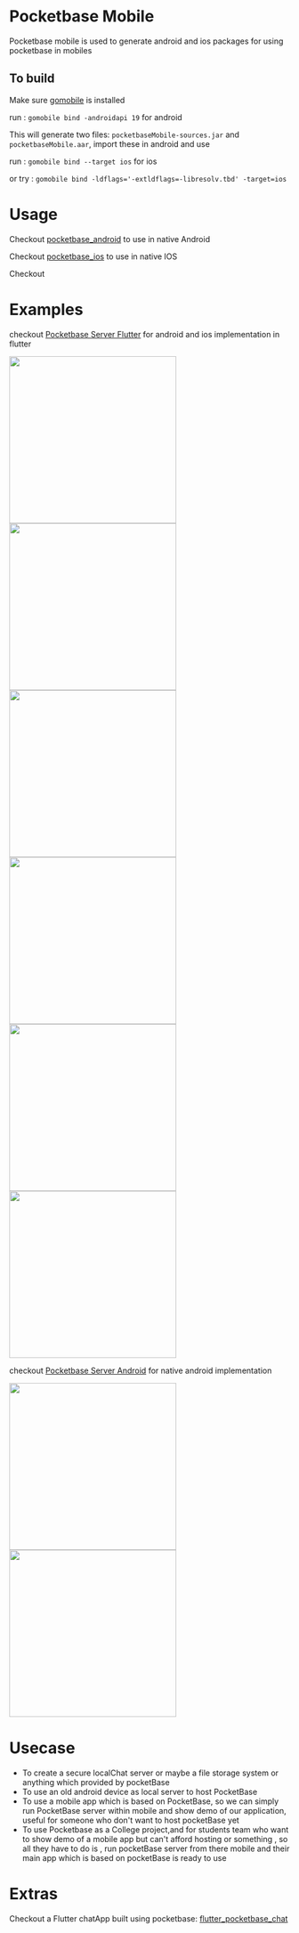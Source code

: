 # Pocketbase Mobile

Pocketbase mobile is used to generate android and ios packages for using pocketbase in mobiles


## To build

Make sure [gomobile](https://pkg.go.dev/golang.org/x/mobile/cmd/gomobile) is installed 

run :  `gomobile bind -androidapi 19` for android

This will generate two files: `pocketbaseMobile-sources.jar` and `pocketbaseMobile.aar`, import these in android and use

run : `gomobile bind --target ios` for ios

or try : `gomobile bind -ldflags='-extldflags=-libresolv.tbd' -target=ios`

# Usage

Checkout [pocketbase_android](https://github.com/rohitsangwan01/pocketbase_android) to use in native Android
 
Checkout [pocketbase_ios](https://github.com/rohitsangwan01/pocketbase_ios) to use in native IOS


Checkout 

# Examples


checkout [Pocketbase Server Flutter](https://github.com/rohitsangwan01/pocketbase_server_flutter) for android and ios implementation in flutter

<img src="https://github.com/rohitsangwan01/pocketbase_server_flutter/assets/59526499/7d20a2a4-0df7-4f2a-90bf-2577289e0f7e" height="300">
<img src="https://github.com/rohitsangwan01/pocketbase_server_flutter/assets/59526499/370c007d-51c3-45a9-928c-1287c8def0d3" height="300">
<img src="https://github.com/rohitsangwan01/pocketbase_server_flutter/assets/59526499/657a6e4c-8431-4f49-b29d-a0f599524f6c" height="300">
<img src="https://github.com/rohitsangwan01/pocketbase_server_flutter/assets/59526499/4ecd5f1c-ae2b-4406-a10d-0d9ae3e9900e" height="300">
<img src="https://github.com/rohitsangwan01/pocketbase_mobile/assets/59526499/5ec533af-1b6f-4c79-afd8-e3e65e2d55a1" height="300">
<img src="https://github.com/rohitsangwan01/pocketbase_server_flutter/assets/59526499/f58f7f5e-d3d0-4328-a8be-f5cf12e15cdb" height="300">

checkout [Pocketbase Server Android](https://github.com/rohitsangwan01/pocketbase_server_android_example) for native android implementation

<img src="https://github.com/rohitsangwan01/pocketbase_mobile/assets/59526499/ff2c277a-bc9e-456c-b089-42fd264f61e3" height="300">
<img src="https://github.com/rohitsangwan01/pocketbase_mobile/assets/59526499/93b668c8-600f-4232-b2bb-3562ccbde32e" height="300">

# Usecase

- To create a secure localChat server or maybe a file storage system or anything which provided by pocketBase
- To use an old android device as local server to host PocketBase
- To use a mobile app which is based on PocketBase, so we can simply run PocketBase server within mobile and show demo of our application, useful for someone who don't want to host pocketBase yet
- To use Pocketbase as a College project,and for students team who want to show demo of a mobile app but can't afford hosting or something , so all they have to do is , run pocketBase server from there mobile and their main app which is based on pocketBase is ready to use

# Extras

Checkout a Flutter chatApp built using pocketbase: [flutter_pocketbase_chat](https://github.com/rohitsangwan01/flutter_pocketbase_chat)


